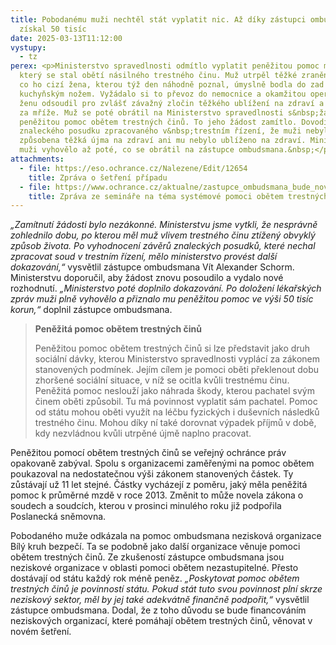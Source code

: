 ```yaml
---
title: Pobodanému muži nechtěl stát vyplatit nic. Až díky zástupci ombudsmana
  získal 50 tisíc
date: 2025-03-13T11:12:00
vystupy:
  - tz
perex: <p>Ministerstvo spravedlnosti odmítlo vyplatit peněžitou pomoc muži,
  který se stal obětí násilného trestného činu. Muž utrpěl těžké zranění poté,
  co ho cizí žena, kterou týž den náhodně poznal, úmyslně bodla do zad
  kuchyňským nožem. Vyžádalo si to převoz do nemocnice a okamžitou operaci. Soud
  ženu odsoudil pro zvlášť závažný zločin těžkého ublížení na zdraví a poslal ji
  za mříže. Muž se poté obrátil na Ministerstvo spravedlnosti s&nbsp;žádostí o
  peněžitou pomoc obětem trestných činů. To jeho žádost zamítlo. Dovodilo ze
  znaleckého posudku zpracovaného v&nbsp;trestním řízení, že muži nebyla
  způsobena těžká újma na zdraví ani mu nebylo ublíženo na zdraví. Ministerstvo
  muži vyhovělo až poté, co se obrátil na zástupce ombudsmana.&nbsp;</p>
attachments:
  - file: https://eso.ochrance.cz/Nalezene/Edit/12654
    title: Zpráva o šetření případu
  - file: https://www.ochrance.cz/aktualne/zastupce_ombudsmana_bude_nove_setrit_dotacni_politiku_statu_v_oblasti_pomoci_obetem_trestnych_cinu-_zamer_oznamil_na_pude_poslanecke_snemovny/
    title: Zpráva ze semináře na téma systémové pomoci obětem trestných činů
---
```

<p>
<i>„Zamítnutí žádosti bylo nezákonné. Ministerstvu jsme vytkli, že nesprávně zohlednilo dobu, po kterou měl muž vlivem trestného činu ztížený obvyklý způsob života. Po vyhodnocení závěrů znaleckých posudků, které nechal zpracovat soud v&nbsp;trestním řízení, mělo ministerstvo provést další dokazování,“</i> vysvětlil zástupce ombudsmana Vít Alexander Schorm. Ministerstvu doporučil, aby žádost znovu posoudilo a vydalo nové rozhodnutí. 
<i>„Ministerstvo poté doplnilo dokazování. Po doložení lékařských zpráv muži plně vyhovělo a přiznalo mu peněžitou pomoc ve výši 50 tisíc korun,“</i> doplnil zástupce ombudsmana.</p>
<blockquote>
<p>
<strong>Peněžitá pomoc obětem trestných činů</strong></p>
<p>Peněžitou pomoc obětem trestných činů si lze představit jako druh sociální dávky, kterou Ministerstvo spravedlnosti vyplácí za zákonem stanovených podmínek. Jejím cílem je pomoci oběti překlenout dobu zhoršené sociální situace, v&nbsp;níž se ocitla kvůli trestnému činu. Peněžitá pomoc neslouží jako náhrada škody, kterou pachatel svým činem oběti způsobil. Tu má povinnost vyplatit sám pachatel. Pomoc od státu mohou oběti využít na léčbu fyzických i duševních následků trestného činu. Mohou díky ní také dorovnat výpadek příjmů v době, kdy nezvládnou kvůli utrpěné újmě naplno pracovat.</p></blockquote>
<p>Peněžitou pomocí obětem trestných činů se veřejný ochránce práv opakovaně zabýval. Spolu s&nbsp;organizacemi zaměřenými na pomoc obětem poukazoval na nedostatečnou výši zákonem stanovených částek. Ty zůstávají už 11 let stejné. Částky vycházejí z&nbsp;poměru, jaký měla peněžitá pomoc k&nbsp;průměrné mzdě v&nbsp;roce 2013. Změnit to může novela zákona o soudech a soudcích, kterou v&nbsp;prosinci minulého roku již podpořila Poslanecká sněmovna.</p>
<p>Pobodaného muže odkázala na pomoc ombudsmana nezisková organizace Bílý kruh bezpečí. Ta se podobně jako další organizace věnuje pomoci obětem trestných činů. Ze zkušeností zástupce ombudsmana jsou neziskové organizace v&nbsp;oblasti pomoci obětem nezastupitelné. Přesto dostávají od státu každý rok méně peněz. 
<i>„Poskytovat pomoc obětem trestných činů je povinností státu. Pokud stát tuto svou povinnost plní skrze neziskový sektor, měl by jej také adekvátně finančně podpořit,“&nbsp;</i>vysvětlil zástupce ombudsmana. Dodal, že z&nbsp;toho důvodu se bude financováním neziskových organizací, které pomáhají obětem trestných činů, věnovat v novém šetření.</p>

